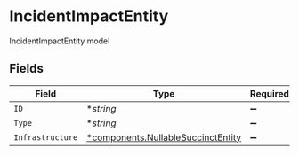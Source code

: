 # IncidentImpactEntity

IncidentImpactEntity model


## Fields

| Field                                                                                   | Type                                                                                    | Required                                                                                | Description                                                                             |
| --------------------------------------------------------------------------------------- | --------------------------------------------------------------------------------------- | --------------------------------------------------------------------------------------- | --------------------------------------------------------------------------------------- |
| `ID`                                                                                    | **string*                                                                               | :heavy_minus_sign:                                                                      | N/A                                                                                     |
| `Type`                                                                                  | **string*                                                                               | :heavy_minus_sign:                                                                      | N/A                                                                                     |
| `Infrastructure`                                                                        | [*components.NullableSuccinctEntity](../../models/components/nullablesuccinctentity.md) | :heavy_minus_sign:                                                                      | N/A                                                                                     |